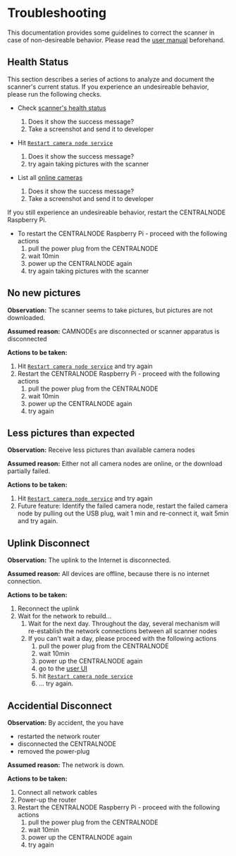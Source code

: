 # Troubleshooting

This documentation provides some guidelines to correct the scanner in case of non-desireable behavior. Please read the [user manual](user_manual.md) beforehand. 

## Health Status

This section describes a series of actions to analyze and document the scanner's current status. If you experience an undesireable behavior, please run the following checks. 

* Check [scanner's health status](user_manual.md#scanner-health-status)
    1. Does it show the success message?
    1. Take a screenshot and send it to developer

* Hit [`Restart camera node service`](user_manual.md#restart-camera-service) 
    1. Does it show the success message?
    1. try again taking pictures with the scanner
    
* List all [online cameras](user_manual.md#list-all-online-cameras)
    1. Does it show the success message?
    1. Take a screenshot and send it to developer

If you still experience an undesireable behavior, restart the CENTRALNODE Raspberry Pi. 

* To restart the CENTRALNODE Raspberry Pi - proceed with the following actions 
    1. pull the power plug from the CENTRALNODE
    1. wait 10min 
    1. power up the CENTRALNODE again
    1. try again taking pictures with the scanner
    
## No new pictures

**Observation:** The scanner seems to take pictures, but pictures are not downloaded.

**Assumed reason:** CAMNODEs are disconnected or scanner apparatus is disconnected

**Actions to be taken:**

1. Hit [`Restart camera node service`](user_manual.md#restart-camera-service) and try again
1. Restart the CENTRALNODE Raspberry Pi - proceed with the following actions 
    1. pull the power plug from the CENTRALNODE
    1. wait 10min 
    1. power up the CENTRALNODE again
    1. try again
    
## Less pictures than expected

**Observation:** Receive less pictures than available camera nodes

**Assumed reason:** Either not all camera nodes are online, or the download partially failed.

**Actions to be taken:**

1. Hit [`Restart camera node service`](user_manual.md#restart-camera-service) and try again
1. Future feature: Identify the failed camera node, restart the failed camera node by pulling out the USB plug, wait 1 min and re-connect it, wait 5min and try again.

## Uplink Disconnect

**Observation:** The uplink to the Internet is disconnected.

**Assumed reason:** All devices are offline, because there is no internet connection.
 
**Actions to be taken:**

1. Reconnect the uplink
1. Wait for the network to rebuild...
    1. Wait for the next day. Throughout the day, several mechanism will re-establish the network connections between all scanner nodes 
    1. If you can't wait a day, please proceed with the following actions
        1. pull the power plug from the CENTRALNODE
        1. wait 10min 
        1. power up the CENTRALNODE again
        1. go to the [user UI](user_manual.md#user-interface-documentation)
        1. hit [`Restart camera node service`](user_manual.md#restart-camera-service)
        1. ... try again.

## Accidential Disconnect

**Observation:** By accident, the you have 

* restarted the network router 
* disconnected the CENTRALNODE
* removed the power-plug

**Assumed reason:** The network is down.

**Actions to be taken:**

1. Connect all network cables
1. Power-up the router
1. Restart the CENTRALNODE Raspberry Pi - proceed with the following actions 
    1. pull the power plug from the CENTRALNODE
    1. wait 10min 
    1. power up the CENTRALNODE again
    1. try again
